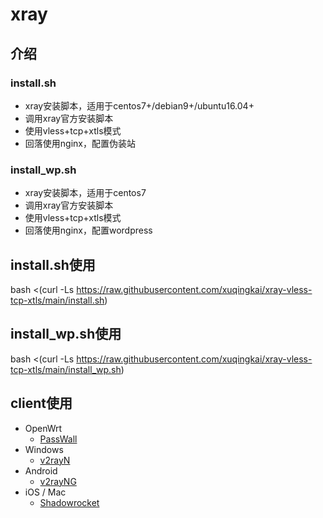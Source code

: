 # xray
## 介绍
### install.sh
- xray安装脚本，适用于centos7+/debian9+/ubuntu16.04+
- 调用xray官方安装脚本
- 使用vless+tcp+xtls模式
- 回落使用nginx，配置伪装站

### install_wp.sh
- xray安装脚本，适用于centos7
- 调用xray官方安装脚本
- 使用vless+tcp+xtls模式
- 回落使用nginx，配置wordpress

## install.sh使用
bash <(curl -Ls https://raw.githubusercontent.com/xuqingkai/xray-vless-tcp-xtls/main/install.sh)

## install_wp.sh使用
bash <(curl -Ls https://raw.githubusercontent.com/xuqingkai/xray-vless-tcp-xtls/main/install_wp.sh)

## client使用
- OpenWrt
  - [PassWall](https://github.com/xiaorouji/openwrt-passwall)
- Windows
  - [v2rayN](https://github.com/2dust/v2rayN)
- Android
  - [v2rayNG](https://github.com/2dust/v2rayNG)
- iOS / Mac
  - [Shadowrocket](https://apps.apple.com/app/shadowrocket/id932747118)


